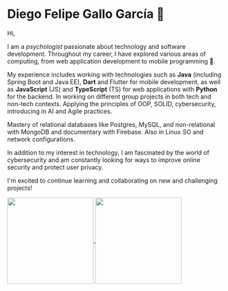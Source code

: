 # Diego Felipe Gallo García 👋

Hi,

I am a *psychologist* passionate about technology and software development. Throughout my career, I have explored various areas of computing, from web application development to mobile programming 📱.

My experience includes working with technologies such as **Java** (including Spring Boot and Java EE), **Dart** and Flutter for mobile development, as well as **JavaScript** (JS) and **TypeScript** (TS) for web applications with **Python** for the backend. In working on different group projects in both tech and non-tech contexts. Applying the principles of OOP, SOLID, cybersecurity, introducing in AI and Agile practices.

Mastery of relational databases like Postgres, MySQL, and non-relational with MongoDB and documentary with Firebase. Also in Linux SO and network configurations. 

In addition to my interest in technology, I am fascinated by the world of cybersecurity and am constantly looking for ways to improve online security and 
protect user privacy.

I'm excited to continue learning and collaborating on new and challenging projects!

<a href="https://github.com/anuraghazra/github-readme-stats">
  <img height=200 align="center" src="https://github-readme-stats.vercel.app/api?username=valwolfor&count_private=true&show_icons=true&theme=dark" />
</a>
<a href="https://github.com/anuraghazra/convoychat">
  <img height=200 align="center" src="https://github-readme-stats.vercel.app/api/top-langs?username=valwolfor&count_private=true&layout=compact&langs_count=8&card_width=320&theme=dark" />
</a>
